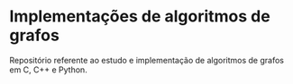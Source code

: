 # Implementações de algoritmos de grafos
Repositório referente ao estudo e implementação de algoritmos de grafos em C, C++ e Python.
